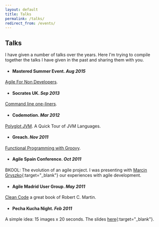 ```yaml
---
layout: default
title: Talks
permalink: /talks/
redirect_from: /events/
---
```


## Talks

I have given a number of talks over the years. Here I'm trying to compile
together the talks I have given in the past and sharing them with you.

- #### Mastered Summer Event. *Aug 2015*
[Agile For Non Developers][7].

- #### Socrates UK. *Sep 2013*
[Command line one-liners][1].

- #### Codemotion. *Mar 2012*
[Polyglot JVM][2]. A Quick Tour of JVM Languages.

- #### Greach. *Nov 2011*
[Functional Programming with Groovy][3].

- #### Agile Spain Conference. *Oct 2011*
BKOOL: The evolution of an agile project. I was presenting with
[Marcin Gryszko][4]{:target="_blank"} our experiences with agile development.

- #### Agile Madrid User Group. *May 2011*
[Clean Code][5] a great book of Robert C. Martin.

- #### Pecha Kucha Night. *Feb 2011*
A simple idea: 15 images x 20 seconds. The slides [here][6]{:target="_blank"}.


[1]: /command-line-one-liners/
[2]: /polyglot-programming/
[3]: /functional-programming-with-groovy/
[4]: http://grysz.com/
[5]: /clean-code/
[6]: http://www.slideshare.net/arturoherrero/15-en-5
[7]: /agile-for-non-developers/
